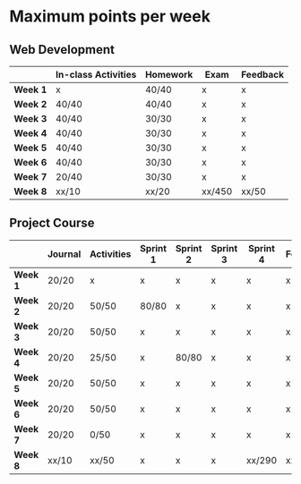 # Maximum points per week

## Web Development

|            | **In-class Activities** | **Homework** | **Exam** | **Feedback** |
| ---------- | ----------------------- | ------------ | -------- | ------------ |
| **Week 1** | x                       | 40/40        | x        | x            |
| **Week 2** | 40/40                   | 40/40        | x        | x            |
| **Week 3** | 40/40                   | 30/30        | x        | x            |
| **Week 4** | 40/40                   | 30/30        | x        | x            |
| **Week 5** | 40/40                   | 30/30        | x        | x            |
| **Week 6** | 40/40                   | 30/30        | x        | x            |
| **Week 7** | 20/40                   | 30/30        | x        | x            |
| **Week 8** | xx/10                   | xx/20        | xx/450   | xx/50        |

## Project Course

|            | **Journal** | **Activities** | **Sprint 1** | **Sprint 2** | **Sprint 3** | **Sprint 4** | **Feedback** |
| ---------- | ----------- | -------------- | ------------ | ------------ | ------------ | ------------ | ------------ |
| **Week 1** |20/20        |x               |x             |x             |x             |x             |x             |
| **Week 2** |20/20        |50/50           |80/80         |x             |x             |x             |x             |
| **Week 3** |20/20        |50/50           |x             |x             |x             |x             |x             |
| **Week 4** |20/20        |25/50           |x             |80/80         |x             |x             |x             |
| **Week 5** |20/20        |50/50           |x             |x             |x             |x             |x             |
| **Week 6** |20/20        |50/50           |x             |x             |x             |x             |x             |
| **Week 7** |20/20        |0/50            |x             |x             |x             |x             |x             |
| **Week 8** |xx/10        |xx/50           |x             |x             |x             |xx/290        |xx/50         |

